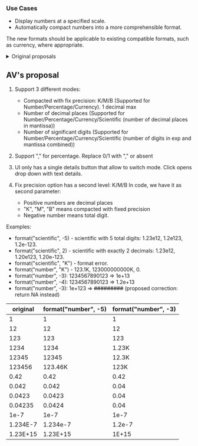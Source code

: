 ### Use Cases
* Display numbers at a specified scale.
* Automatically compact numbers into a more comprehensible format.

The new formats should be applicable to existing compatible formats, such as currency, where appropriate.

<details>
  <summary>Original proposals</summary>

## Proposals
The current method of configuring formats is quite unreadable, and extending existing formats with new flags or parameters will only make readability worse.  
Therefore, it is preferable to change the way we define formatting parameters.

Here are a few proposals that do not require changes to the existing syntax:
1. **Dedicated decorators** for parameters that can apply to multiple formats. For example:
   * `!use_groups()` – for thousands separators.
   * `!decimal_places(2)` – for specifying the number of decimal places. Optionally, a second parameter could make decimal places optional.
   * `!compact()` – for the compact format described below.
   * `!scale('M')` – for a fixed scale. Supported scales: 'K', 'M', 'B', and 'E+/-{exponent}'.
2. **Named parameters:**
   * Alternating keys and values. For example:  
     `!format("number", "decimal_places", 2, "thousands_separator", 1)`
   * Serialized key-value pairs. For example:  
     `!format("number", "decimal_places=2", "thousands_separator=1")`

Language support for named parameters is not considered within the scope of this document, but intuitively, such an extension could make the language more complex.

### Scaling Format
The scaling format can be used as a standalone format or as a flag in other formats, such as number or currency.  
The scaling format accepts a scale parameter to round values accordingly. The rounded value is then prepended to the scale.

Examples:
* For scale = 'M' or 'E6':
    ```
    1 => 0M / 0E6
    123456789 => 123M / 123E6
    ```
* For scale = 'E-3':
    ```
    1 => 1000E-3
    123456789 => 123456789000E-3
    0.1 => 100E-3
    ```

### Compact Format (similar to [engineering notation](https://en.wikipedia.org/wiki/Engineering_notation))
As with scaling, the compact format can be used as a flag for other formats.  
By default, the compact format displays the smallest rounded integer part of a number (by absolute value) that is a multiple of 10^3x, where x is an integer.

Examples:
```
123 => 123
12345 => 12K
123456 => 123K
1234567 => 1M
0.1 => 100E-3
```

Other examples: 123K, 234M, 345B, 456e12, 123e-3, 234e-6, 356e-9

### Compact Format Alternative
For extended control, the integer part could be limited not to 3 digits, but to a specified number of significant digits.
Exponent formula: 3 * $\lceil (log_{10}(x) - sigDigits + 1) / 3 \rceil$ 

Examples:
* **Max significant digits = 4**
    ```
    123 => 123
    1234 => 1234
    12345 => 12.35K
    123456 => 123.5K
    1234567 => 1235K
    0.12345 => 123.5E-3
    ```
* **Max significant digits = 3**
    ```
    123 => 123
    1234 => 1.23K
    12345 => 12.3K
    123456 => 123K
    1234567 => 1.23M
    0.12345 => 123E-3
    ```
* **Max significant digits = 2**
    ```
    123 => ~~0.1K~~/0.12K
    1234 => 1.2K
    12345 => 12K
    123456 => ~~0.1M~~/0.12M
    1234567 => 1.2M
    0.12345 => ~~0.1~~/0.12
    ```

</details>

## AV's proposal

1. Support 3 different modes:
   - Compacted with fix precision: K/M/B  (Supported for Number/Percentage/Currency). 1 decimal max
   - Number of decimal places  (Supported for Number/Percentage/Currency/Scientific (number of decimal places in mantissa))
   - Number of significant digits (Supported for Number/Percentage/Currency/Scientific (number of digits in exp and mantissa combined))

2. Support "," for percentage.  Replace 0/1 with "," or absent

3. UI only has a single details button that allow to switch mode. Click opens drop down with text details.

4. Fix precision option has a second level: K/M/B
   In code, we have it as second parameter:
   - Positive numbers are decimal places
   - "K", "M", "B" means compacted with fixed precision
   - Negative number means total digit.


Examples:
- format("scientific", -5) - scientific with 5 total digits: 1.23e12, 1.2e123, 1.2e-123.
- format("scientific", 2) - scientific with exactly 2 decimals: 1.23e12, 1.20e123, 1.20e-123.
- format("scientific", "K") - format error.
- format("number", "K") - 123.1K, 123000000000K, 0.
- format("number", -3): 1234567890123 => 1e+13
- format("number", -4): 1234567890123 => 1.2e+13
- format("number", -3): 1e+123 => ~~#########~~ (proposed correction: return NA instead)

| original | format("number", -5) | format("number", -3) |
|----------|----------------------|----------------------|
| 1        | 1                    | 1                    |
| 12       | 12                   | 12                   |
| 123      | 123                  | 123                  |
| 1234     | 1234                 | 1.23K                |
| 12345    | 12345                | 12.3K                |
| 123456   | 123.46K              | 123K                 |
| 0.42     | 0.42                 | 0.42                 |
| 0.042    | 0.042                | 0.04                 |
| 0.0423   | 0.0423               | 0.04                 |
| 0.04235  | 0.0424               | 0.04                 |
| 1e-7     | 1e-7                 | 1e-7                 |
| 1.234E-7 | 1.234e-7             | 1.2e-7               |
| 1.23E+15 | 1.23E+15             | 1E+15                |
